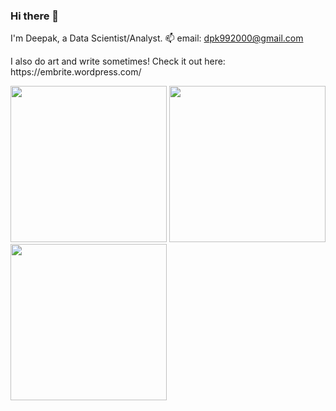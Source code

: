 ### Hi there 👋

I'm Deepak, a Data Scientist/Analyst.
📫 email: dpk992000@gmail.com


<p> I also do art and write sometimes! Check it out here: https://embrite.wordpress.com/</p>

<span><img src="https://user-images.githubusercontent.com/68558063/147908433-369c1d67-7e49-4d05-8524-74662ad22a4e.gif" height="250"><span>
<span><img src="https://user-images.githubusercontent.com/68558063/147908430-0efd9c1e-9cf0-4276-a453-ab10eaf12ed7.gif" width="250" height="250"><span>
<span><img src="https://user-images.githubusercontent.com/68558063/121676318-1b9aba00-cad2-11eb-9cae-ebcdb0544e31.png" width="250" height="250"><span>
